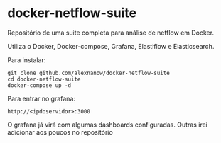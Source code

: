 # docker-netflow-suite
Repositório de uma suite completa para análise de netflow em Docker.

Utiliza o Docker, Docker-compose, Grafana, Elastiflow e Elasticsearch.

Para instalar:
```
git clone github.com/alexnanow/docker-netflow-suite
cd docker-netflow-suite
docker-compose up -d
```
Para entrar no grafana:
```
http://<ipdoservidor>:3000
```
O grafana já virá com algumas dashboards configuradas. Outras irei adicionar aos poucos no repositório
